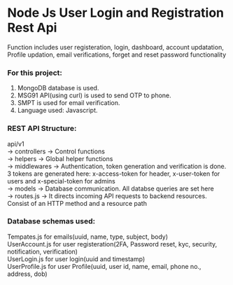 # Node Js User Login and Registration Rest Api 
Function includes user registeration, login, dashboard, account updatation, Profile updation, email verifications, forget and reset password functionality

### For this project:
1. MongoDB database is used. 
2. MSG91 API(using curl) is used to send OTP to phone.
3. SMPT is used for email verification.
4. Language used: Javascript.

### REST API Structure:
api/v1 <br />
          -> controllers -> Control functions <br />
          -> helpers -> Global helper functions <br />
          -> middlewares -> Authentication, token generation and verification is done. 3 tokens are generated here: x-access-token for header, x-user-token for users and x-special-token for admins <br />
          -> models -> Database communication. All databse queries are set here <br />
          -> routes.js -> It directs incoming API requests to backend resources. Consist of an HTTP method and a resource path <br />

### Database schemas used:
Tempates.js for emails(uuid, name, type, subject, body) <br />
UserAccount.js for user registeration(2FA, Password reset, kyc, security, notification, verification) <br />
UserLogin.js for user login(uuid and timestamp) <br />
UserProfile.js for user Profile(uuid, user id, name, email, phone no., address, dob)